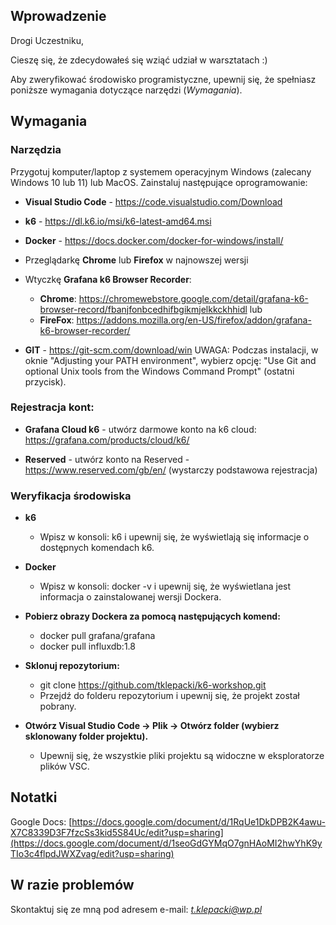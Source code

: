## Wprowadzenie

Drogi Uczestniku,

Cieszę się, że zdecydowałeś się wziąć udział w warsztatach :)

Aby zweryfikować środowisko programistyczne, upewnij się, że spełniasz poniższe wymagania dotyczące narzędzi (_Wymagania_).

## Wymagania
### Narzędzia
Przygotuj komputer/laptop z systemem operacyjnym Windows (zalecany Windows 10 lub 11) lub MacOS. Zainstaluj następujące oprogramowanie:

- **Visual Studio Code** - https://code.visualstudio.com/Download

- **k6** - https://dl.k6.io/msi/k6-latest-amd64.msi
  
- **Docker** - https://docs.docker.com/docker-for-windows/install/

- Przeglądarkę **Chrome** lub **Firefox** w najnowszej wersji


- Wtyczkę **Grafana k6 Browser Recorder**:
  - **Chrome**: https://chromewebstore.google.com/detail/grafana-k6-browser-record/fbanjfonbcedhifbgikmjelkkckhhidl
  lub
  - **FireFox**: https://addons.mozilla.org/en-US/firefox/addon/grafana-k6-browser-recorder/

- **GIT** - https://git-scm.com/download/win
UWAGA: Podczas instalacji, w oknie "Adjusting your PATH environment", wybierz opcję: "Use Git and optional Unix tools from the Windows Command Prompt" (ostatni przycisk).

### Rejestracja kont:

- **Grafana Cloud k6** - utwórz darmowe konto na k6 cloud: https://grafana.com/products/cloud/k6/

- **Reserved** - utwórz konto na Reserved - https://www.reserved.com/gb/en/ (wystarczy podstawowa rejestracja)

### Weryfikacja środowiska
- **k6**
	- Wpisz w konsoli: k6 i upewnij się, że wyświetlają się informacje o dostępnych komendach k6.
- **Docker**
	- Wpisz w konsoli: docker -v i upewnij się, że wyświetlana jest informacja o zainstalowanej wersji Dockera.
	
- **Pobierz obrazy Dockera za pomocą następujących komend:**
	-   docker pull grafana/grafana
	-   docker pull influxdb:1.8
   
 - **Sklonuj repozytorium:**
   - git clone https://github.com/tklepacki/k6-workshop.git
   - Przejdź do folderu repozytorium i upewnij się, że projekt został pobrany.

- **Otwórz Visual Studio Code -> Plik -> Otwórz folder (wybierz sklonowany folder projektu).**
  - Upewnij się, że wszystkie pliki projektu są widoczne w eksploratorze plików VSC.

## Notatki
Google Docs: [https://docs.google.com/document/d/1RqUe1DkDPB2K4awu-X7C8339D3F7fzcSs3kid5S84Uc/edit?usp=sharing](https://docs.google.com/document/d/1seoGdGYMqO7gnHAoMI2hwYhK9yTIo3c4flpdJWXZvag/edit?usp=sharing)

## W razie problemów
Skontaktuj się ze mną pod adresem e-mail: *t.klepacki@wp.pl*
